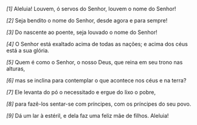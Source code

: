*[1]* Aleluia! Louvem, ó servos do Senhor, louvem o nome do Senhor!

*[2]* Seja bendito o nome do Senhor, desde agora e para sempre!

*[3]* Do nascente ao poente, seja louvado o nome do Senhor!

*[4]* O Senhor está exaltado acima de todas as nações; e acima dos céus está a sua glória.

*[5]* Quem é como o Senhor, o nosso Deus, que reina em seu trono nas alturas,

*[6]* mas se inclina para contemplar o que acontece nos céus e na terra?

*[7]* Ele levanta do pó o necessitado e ergue do lixo o pobre,

*[8]* para fazê-los sentar-se com príncipes, com os príncipes do seu povo.

*[9]* Dá um lar à estéril, e dela faz uma feliz mãe de filhos. Aleluia!

